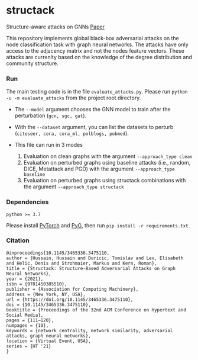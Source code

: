 # structack
Structure-aware attacks on GNNs [Paper](https://dl.acm.org/doi/abs/10.1145/3465336.3475110)

This repository implements global black-box adversarial attacks on the node classification task with graph neural networks.
The attacks have only access to the adjacency matrix and not the nodes feature vectors.
These attacks are currenlty based on the knowledge of the degree distribution and community structure.

### Run
The main testing code is in the file `evaluate_attacks.py`.
Please run `python -u -m evaluate_attacks` from the project root directory.

* The `--model` argument chooses the GNN model to train after the perturbation (`gcn, sgc, gat`).

* With the `--dataset` argument, you can list the datasets to perturb (`citeseer, cora, cora_ml, polblogs, pubmed`).

* This file can run in 3 modes
	1. Evaluation on clean graphs with the argument `--approach_type clean`
	2. Evaluation on perturbed graphs using baseline attacks (i.e., random, DICE, Metattack and PGD) with the argument `--approach_type baseline`
	3. Evaluation on perturbed graphs using structack combinations with the argument `--approach_type structack`

### Dependencies
`python >= 3.7`

Please install [PyTorch](https://pytorch.org/get-started/locally/) and [PyG](https://pytorch-geometric.readthedocs.io/en/latest/notes/installation.html), then run `pip install -r requirements.txt`.

### Citation

```
@inproceedings{10.1145/3465336.3475110,
author = {Hussain, Hussain and Duricic, Tomislav and Lex, Elisabeth and Helic, Denis and Strohmaier, Markus and Kern, Roman},
title = {Structack: Structure-Based Adversarial Attacks on Graph Neural Networks},
year = {2021},
isbn = {9781450385510},
publisher = {Association for Computing Machinery},
address = {New York, NY, USA},
url = {https://doi.org/10.1145/3465336.3475110},
doi = {10.1145/3465336.3475110},
booktitle = {Proceedings of the 32nd ACM Conference on Hypertext and Social Media},
pages = {111–120},
numpages = {10},
keywords = {network centrality, network similarity, adversarial attacks, graph neural networks},
location = {Virtual Event, USA},
series = {HT '21}
}

```